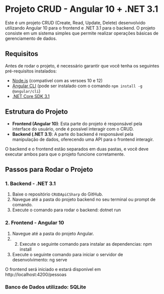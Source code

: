 # Projeto CRUD - Angular 10 + .NET 3.1

Este é um projeto CRUD (Create, Read, Update, Delete) desenvolvido utilizando Angular 10 para o frontend e .NET 3.1 para o backend. O projeto consiste em um sistema simples que permite realizar operações básicas de gerenciamento de dados.

## Requisitos

Antes de rodar o projeto, é necessário garantir que você tenha os seguintes pré-requisitos instalados:

- [Node.js](https://nodejs.org/en/) (compatível com as versoes 10 e 12)
- [Angular CLI](https://angular.io/cli) (pode ser instalado com o comando `npm install -g @angular/cli`)
- [.NET Core SDK 3.1](https://dotnet.microsoft.com/download/dotnet/3.1)

## Estrutura do Projeto

- **Frontend (Angular 10)**: Esta parte do projeto é responsável pela interface do usuário, onde é possível interagir com o CRUD.
- **Backend (.NET 3.1)**: A parte do backend é responsável pela manipulação de dados, oferecendo uma API para o frontend interagir.

O backend e o frontend estão separados em duas pastas, e você deve executar ambos para que o projeto funcione corretamente.

## Passos para Rodar o Projeto

### 1. Backend - .NET 3.1

1. Baixe o repositório `CRUDApiCSharp` do GitHub.
2. Navegue até a pasta do projeto backend no seu terminal ou prompt de comando.
3. Execute o comando para rodar o backend:
   dotnet run

### 2. Frontend - Angular 10

1. Navegue até a pasta do projeto Angular.
2. 2. Execute o seguinte comando para instalar as dependencias:
npm install
3. Execute o seguinte comando para iniciar o servidor de desenvolvimento:
ng serve

O frontend será iniciado e estará disponível em http://localhost:4200/pessoas

### Banco de Dados utilizado: SQLite
